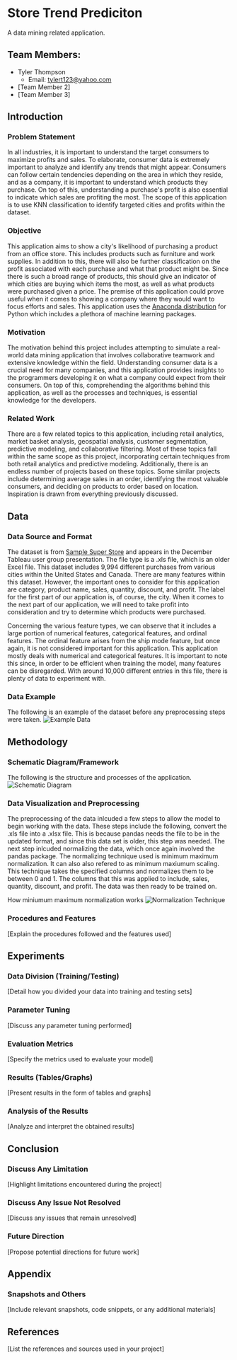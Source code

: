 # Store Trend Prediciton
A data mining related application.

## Team Members:
- Tyler Thompson
  - Email: tylert123@yahoo.com
- [Team Member 2]
- [Team Member 3]

## Introduction

### Problem Statement
In all industries, it is important to understand the target consumers to maximize profits and sales. To elaborate, consumer data is extremely important to analyze and identify any trends that might appear. Consumers can follow certain tendencies depending on the area in which they reside, and as a company, it is important to understand which products they purchase. On top of this, understanding a purchase's profit is also essential to indicate which sales are profiting the most. The scope of this application is to use KNN classification to identify targeted cities and profits within the dataset. 

### Objective
This application aims to show a city's likelihood of purchasing a product from an office store. This includes products such as furniture and work supplies. In addition to this, there will also be further classification on the profit associated with each purchase and what that product might be. Since there is such a broad range of products, this should give an indicator of which cities are buying which items the most, as well as what products were purchased given a price. The premise of this application could prove useful when it comes to showing a company where they would want to focus efforts and sales. This application uses the [Anaconda distribution](https://www.anaconda.com/) for Python which includes a plethora of machine learning packages.

### Motivation
The motivation behind this project includes attempting to simulate a real-world data mining application that involves collaborative teamwork and extensive knowledge within the field. Understanding consumer data is a crucial need for many companies, and this application provides insights to the programmers developing it on what a company could expect from their consumers. On top of this, comprehending the algorithms behind this application, as well as the processes and techniques, is essential knowledge for the developers.

### Related Work
There are a few related topics to this application, including retail analytics, market basket analysis, geospatial analysis, customer segmentation, predictive modeling, and collaborative filtering. Most of these topics fall within the same scope as this project, incorporating certain techniques from both retail analytics and predictive modeling. Additionally, there is an endless number of projects based on these topics. Some similar projects include determining average sales in an order, identifying the most valuable consumers, and deciding on products to order based on location. Inspiration is drawn from everything previously discussed. 

## Data

### Data Source and Format
The dataset is from [Sample Super Store](https://community.tableau.com/s/question/0D54T00000CWeX8SAL/sample-superstore-sales-excelxls) and appears in the December Tableau user group presentation. The file type is a .xls file, which is an older Excel file. This dataset includes 9,994 different purchases from various cities within the United States and Canada. There are many features within this dataset. However, the important ones to consider for this application are category, product name, sales, quantity, discount, and profit. The label for the first part of our application is, of course, the city. When it comes to the next part of our application, we will need to take profit into consideration and try to determine which products were purchased.

Concerning the various feature types, we can observe that it includes a large portion of numerical features, categorical features, and ordinal features. The ordinal feature arises from the ship mode feature, but once again, it is not considered important for this application. This application mostly deals with numerical and categorical features. It is important to note this since, in order to be efficient when training the model, many features can be disregarded. With around 10,000 different entries in this file, there is plenty of data to experiment with.

### Data Example
The following is an example of the dataset before any preprocessing steps were taken. 
![Example Data](images/example_data.png)

## Methodology

### Schematic Diagram/Framework
The following is the structure and processes of the application.
![Schematic Diagram](images/schematic_diagram.png)

### Data Visualization and Preprocessing
The preprocessing of the data inlcuded a few steps to allow the model to begin working with the data. These steps include the following, convert the .xls file into a .xlsx file. This is because pandas needs the file to be in the updated format, and since this data set is older, this step was needed. The next step inlcuded normalizing the data, which once again involved the pandas package. The normalizing technique used is minimum maximum normalization. It can also also refered to as minimum maxiumum scaling. This technique takes the specified columns and normalizes them to be between 0 and 1. The columns that this was applied to include, sales, quantity, discount, and profit. The data was then ready to be trained on.

How miniumum maximum normalization works
![Normalization Technique](images/normalization_technique.png)


### Procedures and Features
[Explain the procedures followed and the features used]

## Experiments

### Data Division (Training/Testing)
[Detail how you divided your data into training and testing sets]

### Parameter Tuning
[Discuss any parameter tuning performed]

### Evaluation Metrics
[Specify the metrics used to evaluate your model]

### Results (Tables/Graphs)
[Present results in the form of tables and graphs]

### Analysis of the Results
[Analyze and interpret the obtained results]

## Conclusion

### Discuss Any Limitation
[Highlight limitations encountered during the project]

### Discuss Any Issue Not Resolved
[Discuss any issues that remain unresolved]

### Future Direction
[Propose potential directions for future work]

## Appendix

### Snapshots and Others
[Include relevant snapshots, code snippets, or any additional materials]

## References
[List the references and sources used in your project]

